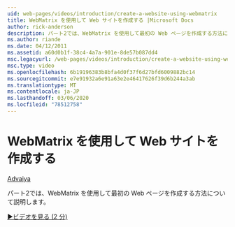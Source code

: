 ```yaml
---
uid: web-pages/videos/introduction/create-a-website-using-webmatrix
title: WebMatrix を使用して Web サイトを作成する |Microsoft Docs
author: rick-anderson
description: パート2では、WebMatrix を使用して最初の Web ページを作成する方法について説明します。
ms.author: riande
ms.date: 04/12/2011
ms.assetid: a60d0b1f-38c4-4a7a-901e-8de57b087dd4
msc.legacyurl: /web-pages/videos/introduction/create-a-website-using-webmatrix
msc.type: video
ms.openlocfilehash: 6b19196383b8bfa4d0f37f6d27bfd6009882bc14
ms.sourcegitcommit: e7e91932a6e91a63e2e46417626f39d6b244a3ab
ms.translationtype: MT
ms.contentlocale: ja-JP
ms.lasthandoff: 03/06/2020
ms.locfileid: "78512758"
---
```

# <a name="create-a-website-using-webmatrix"></a>WebMatrix を使用して Web サイトを作成する

[Advaiya](https://twitter.com/Advaiyasolns)

パート2では、WebMatrix を使用して最初の Web ページを作成する方法について説明します。

[&#9654;ビデオを見る (2 分)](https://channel9.msdn.com/Blogs/ASP-NET-Site-Videos/create-a-website-using-webmatrix)
